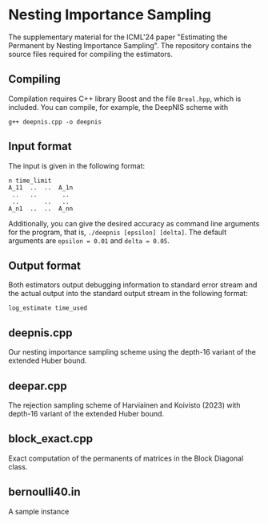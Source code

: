 # Nesting Importance Sampling

The supplementary material for the ICML'24 paper "Estimating the Permanent by Nesting Importance Sampling". The repository contains the source files required for compiling the estimators.

## Compiling

Compilation requires C++ library Boost and the file `Breal.hpp`, which is included. You can compile, for example, the DeepNIS scheme with

```
g++ deepnis.cpp -o deepnis
```

## Input format

The input is given in the following format:

```
n time_limit
A_11  ..  ..  A_1n
 ..   ..       ..
 ..       ..   ..
A_n1  ..  ..  A_nn
```

Additionally, you can give the desired accuracy as command line arguments for the program, that is, `./deepnis [epsilon] [delta]`. The default arguments are `epsilon = 0.01` and `delta = 0.05`.

## Output format

Both estimators output debugging information to standard error stream and the actual output into the standard output stream in the following format:

```
log_estimate time_used
```

## deepnis.cpp

Our nesting importance sampling scheme using the depth-16 variant of the extended Huber bound.

## deepar.cpp

The rejection sampling scheme of Harviainen and Koivisto (2023) with depth-16 variant of the extended Huber bound.

## block_exact.cpp

Exact computation of the permanents of matrices in the Block Diagonal class.

## bernoulli40.in

A sample instance
